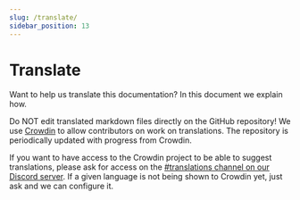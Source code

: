```yaml
---
slug: /translate/
sidebar_position: 13
---
```


# Translate

Want to help us translate this documentation? In this document we explain how.

Do NOT edit translated markdown files directly on the GitHub repository! We use [Crowdin][crowdin] to allow contributors on work on translations. The repository is periodically updated with progress from Crowdin.

If you want to have access to the Crowdin project to be able to suggest translations, please ask for access on the [#translations channel on our Discord server][discord]. If a given language is not being shown to Crowdin yet, just ask and we can configure it.

[crowdin]: https://crowdin.com/project/taskfile
[discord]: https://discord.gg/6TY36E39UK
